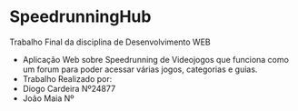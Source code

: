 # SpeedrunningHub
Trabalho Final da disciplina de Desenvolvimento WEB

- Aplicação Web sobre Speedrunning de Videojogos que funciona como um forum para poder acessar várias jogos, categorias e guias.
- Trabalho Realizado por:
- Diogo Cardeira Nº24877
- João Maia Nº
